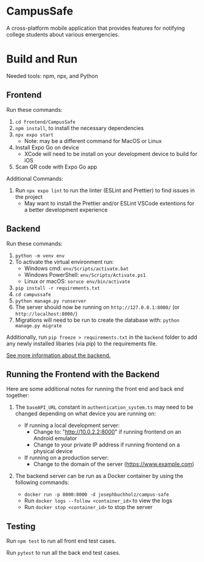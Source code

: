 # CampusSafe

A cross-platform mobile application that provides features for notifying college students about various emergencies.

# Build and Run

Needed tools: npm, npx, and Python

## Frontend

Run these commands:

1. `cd frontend/CampusSafe`
2. `npm install`, to install the necessary dependencies
3. `npx expo start`
   - Note: may be a different command for MacOS or Linux
4. Install Expo Go on device
   - XCode will need to be install on your development device to build for iOS
5. Scan QR code with Expo Go app

Additional Commands:

1. Run `npx expo lint` to run the linter (ESLint and Prettier) to find issues in the project
   - May want to install the Prettier and/or ESLint VSCode extentions for a better development experience

## Backend

Run these commands:

1. `python -m venv env`
2. To activate the virtual environment run:
   - Windows cmd: `env/Scripts/activate.bat`
   - Windows PowerShell: `env/Scripts/Activate.ps1`
   - Linux or macOS: `soruce env/bin/activate`
3. `pip install -r requirements.txt`
4. `cd campussafe`
5. `python manage.py runserver`
6. The server should now be running on `http://127.0.0.1:8000/` (or `http://localhost:8000/`)
7. Migrations will need to be run to create the database with: `python manage.py migrate`

Additionally, run `pip freeze > requirements.txt` in the `backend` folder to add any newly installed libaries (via pip) to the requirements file.

[See more information about the backend.](backend/README.md)

## Running the Frontend with the Backend

Here are some additional notes for running the front end and back end together:

1. The `baseAPI_URL` constant in `authentication_system.ts` may need to be changed depending on what device you are running on:

   - If running a local development server:
     - Change to: "http://10.0.2.2:8000" if running frontend on an Android emulator
     - Change to your private IP address if running frontend on a physical device
   - If running on a production server:
     - Change to the domain of the server (https://www.example.com)

2. The backend server can be run as a Docker container by using the following commands:

   - `docker run -p 8000:8000 -d josephbuchholz/campus-safe`
   - Run `docker logs --follow <container_id>` to view the logs
   - Run `docker stop <container_id>` to stop the server

## Testing

Run `npm test` to run all front end test cases.

Run `pytest` to run all the back end test cases.
